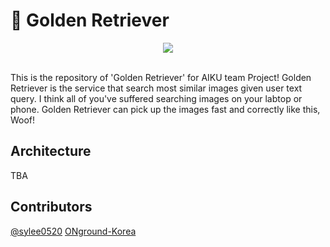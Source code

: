 # 🦮 Golden Retriever
<p align="center">
  <img src="https://user-images.githubusercontent.com/72010172/219724337-78234040-2f25-4620-86dd-e48e86963ebc.gif">
</p><br>
This is the repository of 'Golden Retriever' for AIKU team Project! Golden Retriever is the service that search most similar images given user text query. I think all of you've suffered searching images on your labtop or phone. Golden Retriever can pick up the images fast and correctly like this, Woof!

## Architecture
TBA

## Contributors
[@sylee0520](https://github.com/sylee0520) [ONground-Korea](https://github.com/ONground-Korea)

